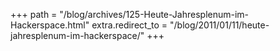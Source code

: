 +++
path = "/blog/archives/125-Heute-Jahresplenum-im-Hackerspace.html"
extra.redirect_to = "/blog/2011/01/11/heute-jahresplenum-im-hackerspace/"
+++
